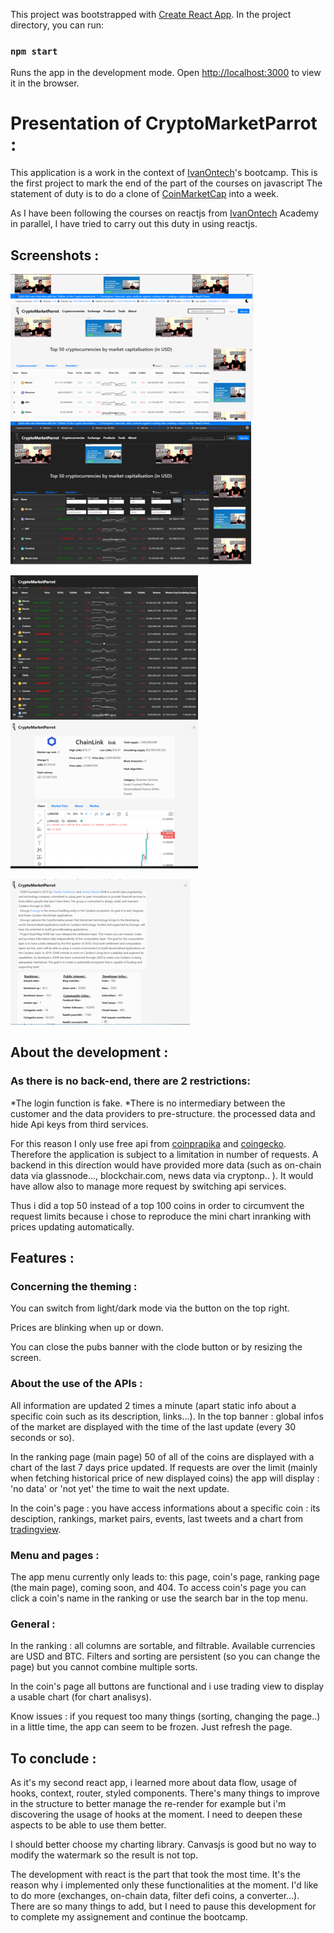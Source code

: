 This project was bootstrapped with [Create React App](https://github.com/facebook/create-react-app). In the project directory, you can run:
### `npm start`
Runs the app in the development mode. Open [http://localhost:3000](http://localhost:3000) to view it in the browser.


# Presentation of CryptoMarketParrot :
              
This application is a work in the context of <a href="https://academy.ivanontech.com/">IvanOntech</a>'s bootcamp.
This is the first project to mark the end of the part of the courses on javascript
The statement of duty is to do a clone of <a href="https://coinmarketcap.com/">CoinMarketCap</a> into a week.
   
As I have been following the courses on reactjs from <a href="https://academy.ivanontech.com/">IvanOntech</a> Academy in parallel,
I have tried to carry out this duty in using reactjs.

## Screenshots :
<img src="./src/assets/screenshots/cryptomarketparrot_1.png"/>&nbsp;  <img src="./src/assets/screenshots/cryptomarketparrot_2.png"/>

<img src="./src/assets/screenshots/cryptomarketparrot_3.png"/>&nbsp;  <img src="./src/assets/screenshots/cryptomarketparrot_4.png"/>

<img src="./src/assets/screenshots/cryptomarketparrot_5.png"/>
   
## About the development :

### As there is no back-end, there are 2 restrictions:
*The login function is fake.
*There is no intermediary between the customer and the data providers to pre-structure.
the processed data and hide Api keys from third services.

For this reason I only use free api from <a href="https://coinpaprika.com/">coinprapika</a>
and <a href="https://www.coingecko.com/en">coingecko</a>. Therefore the application is subject to a limitation in number of requests.
A backend in this direction would have provided more data (such as on-chain data via glassnode..., blockchair.com, news data via cryptonp.. ).
It would have allow also to manage more request by switching api services.

Thus i did a top 50 instead of a top 100 coins in order to circumvent the request limits because i chose to reproduce the mini chart inranking
with prices updating automatically.


## Features :

### Concerning the theming :
You can switch from light/dark mode via the button on the top right.

Prices are blinking when up or down.

You can close the pubs banner with the clode button or by resizing the screen.

### About the use of the APIs :
All information are updated 2 times a minute (apart static info about a specific coin such as its description, links...).
In the top banner : global infos of the market are displayed with the time of the last update
(every 30 seconds or so).

In the ranking page (main page) 50 of all of the coins are displayed with
a chart of the last 7 days price updated.
If requests are over the limit (mainly when fetching historical price of new displayed coins)
the app will display : 'no data' or 'not yet' the time to wait the next update.

In the coin's page : you have access informations about a specific coin :
its desciption, rankings, market pairs, events, last tweets and a chart from <a href="https://www.tradingview.com/">tradingview</a>.

### Menu and pages :
The app menu currently only leads to:
this page, coin's page, ranking page (the main page), coming soon, and 404.
To access coin's page you can click a coin's name in the ranking or use the search bar in the top menu.

### General :
In the ranking : all columns are sortable, and filtrable. Available currencies are USD and BTC.
Filters and sorting are persistent (so you can change the page) but you cannot combine multiple sorts.

In the coin's page all buttons are functional and i use trading view to display a usable chart
                 (for chart analisys).

Know issues : if you request too many things (sorting, changing the page..) in a little time,
the app can seem to be frozen. Just refresh the page.
  
## To conclude :
As it's my second react app, i learned more about data flow, usage of hooks, context, router, styled components. There's many things
to improve in the structure to better manage the re-render for example but i'm discovering the usage of hooks at the moment.
I need to deepen these aspects to be able to use them better.

I should better choose my charting library. Canvasjs is good but no way to modify the watermark so the result is not top.

The development with react is the part that took the most time. It's the reason why i implemented only these functionalities at the moment.
I'd like to do more (exchanges, on-chain data, filter defi coins, a converter...). There are so many things to add,
but I need to pause this development for to complete my assignement and continue the bootcamp.
